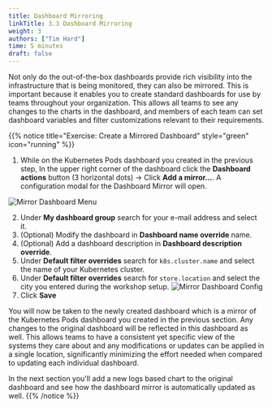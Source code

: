 ```yaml
---
title: Dashboard Mirroring
linkTitle: 3.3 Dashboard Mirroring
weight: 3
authors: ["Tim Hard"]
time: 5 minutes
draft: false
---
```


Not only do the out-of-the-box dashboards provide rich visibility into the infrastructure that is being monitored, they can also be mirrored. This is important because it enables you to create standard dashboards for use by teams throughout your organization. This allows all teams to see any changes to the charts in the dashboard, and members of each team can set dashboard variables and filter customizations relevant to their requirements.

{{% notice title="Exercise: Create a Mirrored Dashboard" style="green" icon="running" %}}


1. While on the Kubernetes Pods dashboard you created in the previous step, In the upper right corner of the dashboard click the **Dashboard actions** button (3 horizontal dots) -> Click **Add a mirror...**. A configuration modal for the Dashboard Mirror will open.

![Mirror Dashboard Menu](../../images/mirror-dashboard-menu.png?width=40vw)

2. Under **My dashboard group** search for your e-mail address and select it.
3. (Optional) Modify the dashboard in **Dashboard name override** name. 
4. (Optional) Add a dashboard description in **Dashboard description override**.
5. Under **Default filter overrides** search for `k8s.cluster.name` and select the name of your Kubernetes cluster.
6. Under **Default filter overrides** search for `store.location` and select the city you entered during the workshop setup.
![Mirror Dashboard Config](../../images/mirror-dashboard-config.png?width=40vw)
7. Click **Save**

You will now be taken to the newly created dashboard which is a mirror of the Kubernetes Pods dashboard you created in the previous section. Any changes to the original dashboard will be reflected in this dashboard as well. This allows teams to have a consistent yet specific view of the systems they care about and any modifications or updates can be applied in a single location, significantly minimizing the effort needed when compared to updating each individual dashboard. 

In the next section you'll add a new logs based chart to the original dashboard and see how the dashboard mirror is automatically updated as well.
{{% /notice %}}